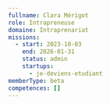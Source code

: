 ```yaml
---
fullname: Clara Mérigot
role: Intrapreneuse
domaine: Intraprenariat
missions:
  - start: 2023-10-03
    end: 2026-01-31
    status: admin
    startups:
      - je-deviens-etudiant
memberType: beta
competences: []
---
```

